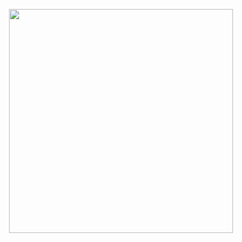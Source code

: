 
<p align="center">
<img src="https://github.com/ArmanAhmadi99/Android_mysql_volley/blob/master/flow.png" width="400" height="400"/>
</p>


